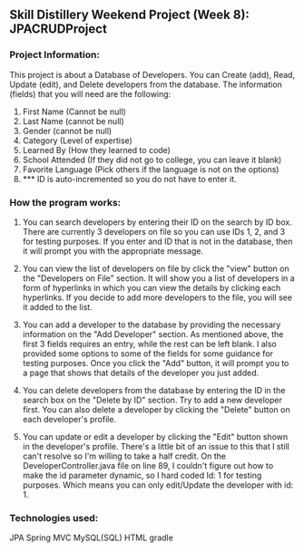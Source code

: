 ## Skill Distillery Weekend Project (Week 8): JPACRUDProject

### Project Information:
This project is about a Database of Developers. You can Create (add), Read, Update (edit), and Delete developers from the database. The information (fields) that you will need are the following:
   1. First Name (Cannot be null)
   2. Last Name (cannot be null)
   3. Gender (cannot be null)
   4. Category (Level of expertise)
   5. Learned By (How they learned to code)
   6. School Attended (If they did not go to college, you can leave it blank)
   7. Favorite Language (Pick others if the language is not on the options)
   8. *** ID is auto-incremented so you do not have to enter it.

### How the program works:
1. You can search developers by entering their ID on the search by ID box. There are currently 3 developers on file so you can use IDs 1, 2, and 3 for testing purposes. If you enter and ID that is
not in the database, then it will prompt you with the appropriate message.

2. You can view the list of developers on file by click the "view" button on the "Developers on File" section. It will show you a list of developers in a form of hyperlinks in which you can view the details by clicking each hyperlinks. If you decide to add more developers to the file, you will
see it added to the list.

3. You can add a developer to the database by providing the necessary information on the "Add Developer" section. As mentioned above, the first 3 fields requires an entry, while the rest can be left blank. I also provided some options to some of the fields for some guidance for testing purposes. Once you click the "Add" button, it will prompt you to a page that shows that details of the developer you just added.

4. You can delete developers from the database by entering the ID in the search box on the "Delete by ID" section. Try to add a new developer first. You can also delete a developer  by clicking the "Delete" button on each developer's profile.

5. You can update or edit a developer by clicking the "Edit" button shown in the developer's profile. There's a little bit of an issue to this that I still can't resolve so I'm willing to take a half credit. On the DeveloperController.java file on line 89, I couldn't figure out how to make the id parameter dynamic, so I hard coded Id: 1 for testing purposes. Which means you can only edit/Update the developer with id: 1.

### Technologies used:
JPA
Spring MVC
MySQL(SQL)
HTML
gradle
